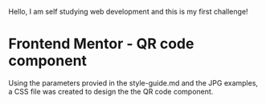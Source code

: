 Hello, I am self studying web development and this is my first challenge!

# Frontend Mentor - QR code component
Using the parameters provied in the style-guide.md and the JPG examples, a CSS file was created to design the the QR code component.
